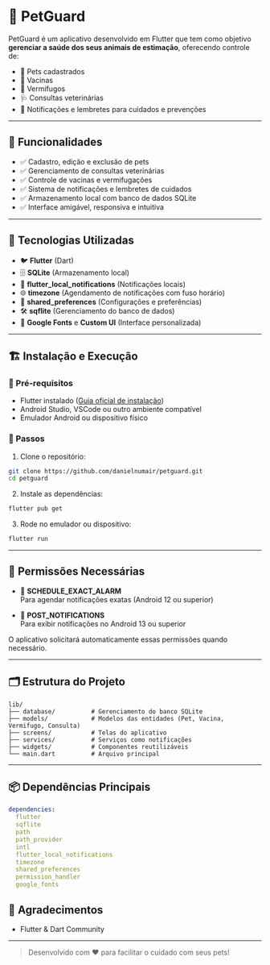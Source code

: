 
# 🐾 PetGuard

PetGuard é um aplicativo desenvolvido em Flutter que tem como objetivo **gerenciar a saúde dos seus animais de estimação**, oferecendo controle de:

- 🐶 Pets cadastrados
- 💉 Vacinas
- 💊 Vermífugos
- 🩺 Consultas veterinárias
- 🔔 Notificações e lembretes para cuidados e prevenções

---

## 📱 Funcionalidades

- ✅ Cadastro, edição e exclusão de pets
- ✅ Gerenciamento de consultas veterinárias
- ✅ Controle de vacinas e vermifugações
- ✅ Sistema de notificações e lembretes de cuidados
- ✅ Armazenamento local com banco de dados SQLite
- ✅ Interface amigável, responsiva e intuitiva

---

## 🚀 Tecnologias Utilizadas

- 🐦 **Flutter** (Dart)
- 🗄️ **SQLite** (Armazenamento local)
- 🔔 **flutter_local_notifications** (Notificações locais)
- 🌐 **timezone** (Agendamento de notificações com fuso horário)
- 💾 **shared_preferences** (Configurações e preferências)
- 🛠️ **sqflite** (Gerenciamento do banco de dados)
- 🎨 **Google Fonts** e **Custom UI** (Interface personalizada)

---

## 🏗️ Instalação e Execução

### 🔧 Pré-requisitos

- Flutter instalado ([Guia oficial de instalação](https://docs.flutter.dev/get-started/install))
- Android Studio, VSCode ou outro ambiente compatível
- Emulador Android ou dispositivo físico

### 🚀 Passos

1. Clone o repositório:

```bash
git clone https://github.com/danielnumair/petguard.git
cd petguard
```

2. Instale as dependências:

```bash
flutter pub get
```

3. Rode no emulador ou dispositivo:

```bash
flutter run
```

---

## 🔑 Permissões Necessárias

- 📆 **SCHEDULE_EXACT_ALARM**  
  Para agendar notificações exatas (Android 12 ou superior)

- 🔔 **POST_NOTIFICATIONS**  
  Para exibir notificações no Android 13 ou superior

O aplicativo solicitará automaticamente essas permissões quando necessário.

---

## 🗂️ Estrutura do Projeto

```
lib/
├── database/          # Gerenciamento do banco SQLite
├── models/            # Modelos das entidades (Pet, Vacina, Vermifugo, Consulta)
├── screens/           # Telas do aplicativo
├── services/          # Serviços como notificações
├── widgets/           # Componentes reutilizáveis
└── main.dart          # Arquivo principal
```

---

## 📦 Dependências Principais

```yaml
dependencies:
  flutter
  sqflite
  path
  path_provider
  intl
  flutter_local_notifications
  timezone
  shared_preferences
  permission_handler
  google_fonts
```

## 🙌 Agradecimentos

- Flutter & Dart Community

---

> Desenvolvido com ❤️ para facilitar o cuidado com seus pets!

